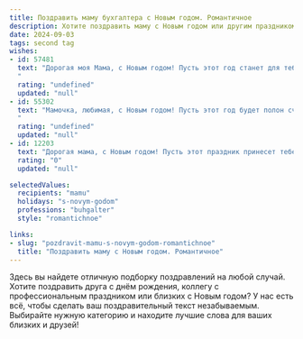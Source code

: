 ```yaml
---
title: Поздравить маму бухгалтера с Новым годом. Романтичное
description: Хотите поздравить маму с Новым годом или другим праздником? Наш ИИ создаст незабываемое поздравление, а вы обязательно выделитесь среди других.  
date: 2024-09-03
tags: second tag
wishes:
- id: 57481
  text: "Дорогая моя Мама, с Новым годом! Пусть этот год станет для тебя временем волшебных мгновений, радостных встреч и исполнения всех желаний. Пусть твой талант бухгалтера приносит тебе не только успех, но и удовлетворение от твоей работы. Спасибо за твою безграничную любовь и заботу, ты — самый дорогой человек в моей жизни. С Новым годом!
  "
  rating: "undefined"
  updated: "null"
- id: 55302
  text: "Мамочка, любимая, с Новым годом! Пусть этот год будет полон счастья, любви и финансового благополучия, как идеально выверенная бухгалтерская отчетность. Желаю тебе крепкого здоровья, позитивных эмоций и чтобы все твои мечты сбылись!
  "
  rating: "undefined"
  updated: "null"
- id: 12203
  text: "Дорогая мама, с Новым годом! Пусть этот праздник принесет тебе не только радость и тепло семейного очага, но и вдохновение на новые свершения. Ты всегда была для меня примером профессионализма и преданности своему делу, и я благодарю тебя за твою мудрость и заботу. Пусть в этом году все твои планы будут реализованы, а жизнь будет щедра на приятные сюрпризы. С любовью и уважением, твой ребенок."
  rating: "0"
  updated: "null"

selectedValues:
  recipients: "mamu"
  holidays: "s-novym-godom"
  professions: "buhgalter"
  style: "romantichnoe"

links:
- slug: "pozdravit-mamu-s-novym-godom-romantichnoe"
  title: "Поздравить маму с Новым годом. Романтичное"
---
```


Здесь вы найдете отличную подборку поздравлений на любой случай. 
Хотите поздравить друга с днём рождения, коллегу с профессиональным праздником или близких с Новым годом? У нас есть всё, чтобы сделать ваш поздравительный текст незабываемым. Выбирайте нужную категорию и находите лучшие слова для ваших близких и друзей!
